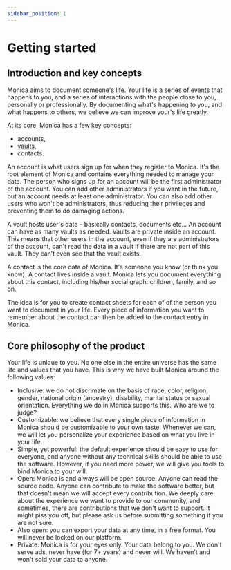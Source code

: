 ```yaml
---
sidebar_position: 1
---
```


# Getting started

## Introduction and key concepts

Monica aims to document someone's life. Your life is a series of events that happens to you, and a series of interactions with the people close to you, personally or professionally. By documenting what's happening to you, and what happens to others, we believe we can improve your's life greatly.

At its core, Monica has a few key concepts:

* accounts,
* [vaults](vaults/introduction),
* contacts.

An account is what users sign up for when they register to Monica. It's the root element of Monica and contains everything needed to manage your data. The person who signs up for an account will be the first administrator of the account. You can add other administrators if you want in the future, but an account needs at least one administrator. You can also add other users who won't be administrators, thus reducing their privileges and preventing them to do damaging actions.

A vault hosts user's data – basically contacts, documents etc... An account can have as many vaults as needed. Vaults are private inside an account. This means that other users in the account, even if they are administrators of the account, can't read the data in a vault if there are not part of this vault. They can’t even see that the vault exists.

A contact is the core data of Monica. It's someone you know (or think you know). A contact lives inside a vault. Monica lets you document everything about this contact, including his/her social graph: children, family, and so on.

The idea is for you to create contact sheets for each of of the person you want to document in your life. Every piece of information you want to remember about the contact can then be added to the contact entry in Monica.

## Core philosophy of the product

Your life is unique to you. No one else in the entire universe has the same life and values that you have. This is why we have built Monica around the following values:

* Inclusive: we do not discrimate on the basis of race, color, religion, gender, national origin (ancestry), disability, marital status or sexual orientation. Everything we do in Monica supports this. Who are we to judge?
* Customizable: we believe that every single piece of information in Monica should be customizable to your own taste. Whenever we can, we will let you personalize your experience based on what you live in your life.
* Simple, yet powerful: the default experience should be easy to use for everyone, and anyone without any technical skills should be able to use the software. However, if you need more power, we will give you tools to bind Monica to your will.
* Open: Monica is and always will be open source. Anyone can read the source code. Anyone can contribute to make the software better, but that doesn't mean we will accept every contribution. We deeply care about the experience we want to provide to our community, and sometimes, there are contributions that we don't want to support. It might piss you off, but please ask us before submitting something if you are not sure.
* Also open: you can export your data at any time, in a free format. You will never be locked on our platform.
* Private: Monica is for your eyes only. Your data belong to you. We don't serve ads, never have (for 7+ years) and never will. We haven't and won't sold your data to anyone.

